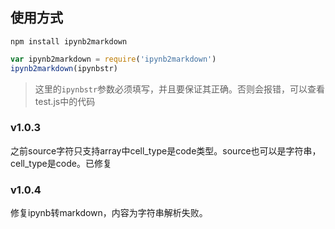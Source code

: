 ## 使用方式
```node
npm install ipynb2markdown 
```


```javascript
var ipynb2markdown = require('ipynb2markdown')
ipynb2markdown(ipynbstr)
```
> 这里的`ipynbstr`参数必须填写，并且要保证其正确。否则会报错，可以查看test.js中的代码

### v1.0.3
之前source字符只支持array中cell_type是code类型。source也可以是字符串，cell_type是code。已修复

### v1.0.4
修复ipynb转markdown，内容为字符串解析失败。